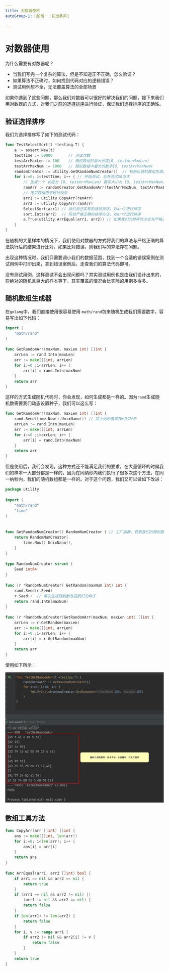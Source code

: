 ```yaml
---
title: 对数器使用
autoGroup-1: 🌱阶段一：初出茅庐🌱

---
```


# 对数器使用

为什么需要有对数器呢？

- 当我们写完一个复杂的算法，但是不知道正不正确，怎么验证？
- 如果算法不正确时，如何找到代码对应的逻辑错误？
- 测试用例想不全，无法覆盖算法的全部场景

如果你遇到了这些问题，那么我们对数器可以很好的解决我们的问题，接下来我们用对数器的方式，对我们之前的[选择排序](/algorithm/g1_base_5_line_code01_select_sort)进行验证，保证我们选择排序的正确性。

## 验证选择排序

我们为选择排序写了如下的测试代码：

```go
func TestSelectSort(t *testing.T) {
	a := assert.New(t)
	testTime := 50000       // 测试次数
	testArrMaxLen := 100    // 随机数组的最大长度[0, testArrMaxLen)
	testArrMaxNum := 1000   // 随机数组中最大的数字[0, testArrMaxNum)
	randomCreator := utility.GetRandomNumCreator()  // 初始化随机数组生成器
	for i:=0; i<testTime; i++ { // 开始测试，总共测试50万次
		// 生成一个 长度为 [0, testArrMaxLen) 数字大小为 [0, testArrMaxNum) 的随机数组
		ranArr := randomCreator.GetRandomArr(testArrMaxNum, testArrMaxLen)
		// 拷贝数组用于进行校验
		arr1 := utility.CopyArr(ranArr)
		arr2 := utility.CopyArr(ranArr)
		SelectSort(arr1) // 我们自己实现的选择排序，对arr1进行排序
		sort.Ints(arr2)  // 系统严格正确的排序方法，对arr2进行排序
		a.True(utility.ArrEqual(arr1, arr2)) // 如果我们的排序的方式与严格正确的排序不一致，则我们的算法失败
	}
}
```

在随机的大量样本的情况下，我们使用对数器的方式将我们的算法与严格正确的算法执行后的结果进行比对，如果比对错误，则我们写的算法存在问题。

出现这种情况时，我们只需要调小我们的数据范围，找到一个合适的错误案例在测试用例中打印出来，拿到错误案例后，走查我们的算法代码即可。

没有测试用例，这样测试不会出现问题吗？其实测试用例也是由我们设计出来的，在绝对的随机且巨大的样本等下，其实覆盖的情况会比实际的用例多得多。

## 随机数组生成器

在`golang`中，我们直接使用很容易使用 `math/rand`包来随机生成我们需要数字，容易写出如下代码：

```go
import (
	"math/rand"
)

func GetRandomArr(maxNum, maxLen int) []int {
	arrLen := rand.Intn(maxLen)
	arr := make([]int, arrLen)
	for i:=0 ;i<arrLen; i++ {
		arr[i] = rand.Intn(maxNum)
	}
	return arr
}
```

这样的方式生成随机代码时，你会发现，如何生成都是一样的。因为`rand`生成随机数需要我们动态设置种子，我们可以这么写：

```go
func GetRandomArr(maxNum, maxLen int) []int {
	rand.Seed(time.Now().UnixNano()) // 加上纳秒值做我们的种子
	arrLen := rand.Intn(maxLen)
	arr := make([]int, arrLen)
	for i:=0 ;i<arrLen; i++ {
		arr[i] = rand.Intn(maxNum)
	}
	return arr
}
```

但是使用后，我们会发现，这种方式还不能满足我们的要求，在大量循环的时候我们的样本一大部分都是一样的，因为在同纳秒内我们执行了很多次这个方法，在同一纳秒内，我们的随机数组都是一样的。对于这个问题，我们又可以做如下改进：

```go
package utility

import (
	"math/rand"
	"time"
)


func GetRandomNumCreator() RandomNumCreator { // 工厂函数，获取我们的随机数生成器
	return RandomNumCreator{
		time.Now().UnixNano(),
	}
}

type RandomNumCreator struct {
	Seed int64
}

func (r *RandomNumCreator) GetRandom(maxNum int) int {
	rand.Seed(r.Seed)
	r.Seed++  // 每次生成随机数改变我们的种子
	return rand.Intn(maxNum)
}

func (r *RandomNumCreator)GetRandomArr(maxNum, maxLen int) []int {
	arrLen := r.GetRandom(maxLen)
	arr := make([]int, arrLen)
	for i:=0 ;i<arrLen; i++ {
		arr[i] = r.GetRandom(maxNum)
	}
	return arr
}
```

使用如下所示：

![](/g1_compare_for_ans.assets/image-20230904001808086.png)

## 数组工具方法

```go
func CopyArr(arr []int) []int {
	ans := make([]int, len(arr))
	for i:=0; i<len(arr); i++ {
		ans[i] = arr[i]
	}
	return ans
}

func ArrEqual(arr1, arr2 []int) bool {
	if arr1 == nil && arr2 == nil {
		return true
	}
	if (arr1 == nil && arr2 != nil) ||
		(arr1 != nil && arr2 == nil) {
		return false
	}
	if len(arr1) != len(arr2) {
		return false
	}
	for i, v := range arr1 {
		if arr2 != nil && arr2[i] != v {
			return false
		}
	}
	return true
}
```

